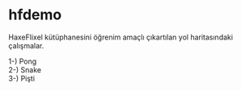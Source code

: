 # hfdemo
HaxeFlixel kütüphanesini öğrenim amaçlı çıkartılan yol haritasındaki çalışmalar.

1-) Pong  
2-) Snake  
3-) Pişti
